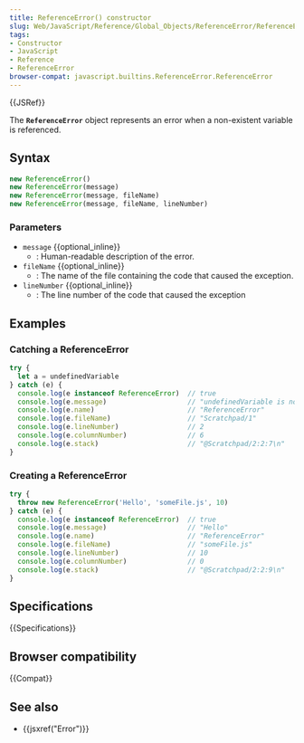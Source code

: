```yaml
---
title: ReferenceError() constructor
slug: Web/JavaScript/Reference/Global_Objects/ReferenceError/ReferenceError
tags:
- Constructor
- JavaScript
- Reference
- ReferenceError
browser-compat: javascript.builtins.ReferenceError.ReferenceError
---
```

{{JSRef}}

The **`ReferenceError`** object represents an error when a non-existent variable
is referenced.

## Syntax

```js
new ReferenceError()
new ReferenceError(message)
new ReferenceError(message, fileName)
new ReferenceError(message, fileName, lineNumber)
```

### Parameters

*   `message` {{optional_inline}}
    *   : Human-readable description of the error.
*   `fileName` {{optional_inline}}
    *   : The name of the file containing the code that caused the exception.
*   `lineNumber` {{optional_inline}}
    *   : The line number of the code that caused the exception

## Examples

### Catching a ReferenceError

```js
try {
  let a = undefinedVariable
} catch (e) {
  console.log(e instanceof ReferenceError)  // true
  console.log(e.message)                    // "undefinedVariable is not defined"
  console.log(e.name)                       // "ReferenceError"
  console.log(e.fileName)                   // "Scratchpad/1"
  console.log(e.lineNumber)                 // 2
  console.log(e.columnNumber)               // 6
  console.log(e.stack)                      // "@Scratchpad/2:2:7\n"
}
```

### Creating a ReferenceError

```js
try {
  throw new ReferenceError('Hello', 'someFile.js', 10)
} catch (e) {
  console.log(e instanceof ReferenceError)  // true
  console.log(e.message)                    // "Hello"
  console.log(e.name)                       // "ReferenceError"
  console.log(e.fileName)                   // "someFile.js"
  console.log(e.lineNumber)                 // 10
  console.log(e.columnNumber)               // 0
  console.log(e.stack)                      // "@Scratchpad/2:2:9\n"
}
```

## Specifications

{{Specifications}}

## Browser compatibility

{{Compat}}

## See also

*   {{jsxref("Error")}}
